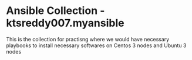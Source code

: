 # Ansible Collection - ktsreddy007.myansible

This is the collection for practisng where we would have necessary playbooks to install necessary softwares
on Centos 3 nodes and Ubuntu 3 nodes
